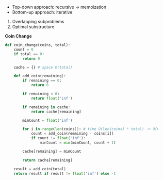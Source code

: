 - Top-down approach: recursive -> memoization
- Bottom-up approach: iterative

1. Overlapping subproblems
2. Optimal substructure

**Coin Change**
```python
def coin_change(coins, total):
    count = 0
    if total == 0:
        return 0

    cache = {} # space O(total)

    def add_coin(remaining):
        if remaining == 0:
            return 0

        if remaining < 0:
            return float('inf')

        if remaining in cache:
            return cache[remaining]

        minCount = float('inf')

        for i in range(len(coins)): # time O(len(coins) * total) -> O(m * n)
            count = add_coin(remaining - coins[i])
            if count != float('inf'):
                minCount = min(minCount, count + 1)

        cache[remaining] = minCount

        return cache[remaining]

    result = add_coin(total)
    return result if result != float('inf') else -1
```
